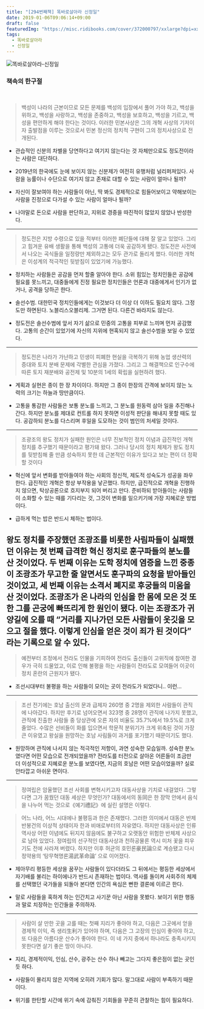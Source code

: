 ```yaml
---
title: "[294번째책] 똑바로살아라 신정일"
date: 2019-01-06T09:06:14+09:00
draft: false
featuredImg: "https://misc.ridibooks.com/cover/372000797/xxlarge?dpi=xxhdpi"
tags:
  - 똑바로살아라
  - 신정일
---
```


![똑바로살아라-신정일](https://misc.ridibooks.com/cover/372000797/xxlarge?dpi=xxhdpi)

### 책속의 한구절
  
> 백성이 나라의 근본이므로 모든 문제를 백성의 입장에서 풀어 가야 하고, 백성을 위하고, 백성을 사랑하고, 백성을 존중하고, 백성을 보호하고, 백성을 기르고, 백성을 편안하게 해야 한다는 것이다. 이러한 민본사상은 그의 개혁 사상의 기저이자 출발점을 이루는 것으로서 민본 정신의 정치적 구현이 그의 정치사상으로 전개된다.

* 관습적인 신분의 차별을 당연하다고 여기지 않는다는 것 자체만으로도 정도전이라는 사람은 대단하다.    

* 2019년의 한국에도 눈에 보이지 않는 신분제가 여전히 유행처럼 널리퍼져있다. 사람을 능률이나 수단으로 여기지 않고 존재로 대할 수 있는 사람이 얼마나 될까?

* 자신이 잘보여야 하는 사람들이 아닌, 딱 봐도 경제적으로 힘들어보이고 약해보이는 사람을 진정으로 다가설 수 있는 사람이 얼마나 될까?

* 나야말로 돈으로 사람을 판단하고, 지위로 경중을 따진적이 많았지 않았나 반성한다.

---
> 정도전은 지방 수령으로 있을 적부터 이러한 폐단들에 대해 잘 알고 있었다. 그리고 힘겨운 유배 생활을 통해 백성의 고통에 더욱 공감하게 됐다. 정도전은 사전에서 나오는 곡식들을 일정량만 제외하고는 모두 관가로 돌리게 했다. 이러한 개혁은 이성계의 적극적인 뒷받침이 있었기에 가능했다.

* 정치하는 사람들은 공감을 먼저 할줄 알아야 한다. 소위 힘있는 정치인들은 공감에 필요를 못느끼고, 대중들에게 진정 필요한 정치인들은 언론과 대중에게서 인기가 없거나, 공격을 당하곤 한다.

* 솔선수범. 대한민국 정치인들에게는 이것보다 더 이상 더 이하도 필요치 않다. 그정도만 하면된다. 노블리스오블리제. 그거면 된다. 다른건 바라지도 않는다.

* 정도전은 솔선수범에 앞서 자기 삶으로 민중의 고통을 피부로 느끼며 먼저 공감했다. 고통의 순간이 있었기에 자신의 지위에 현혹되지 않고 솔선수범을 보일 수 있었다.

---
> 정도전은 나라가 가난하고 민생이 피폐한 현실을 극복하기 위해 농업 생산력의 증대와 토지 분배 문제에 각별한 관심을 가졌다. 그리고 그 해결책으로 인구수에 따른 토지 재분배와 공전제 및 10분의 1세의 확립을 실현하려 했다.

* 계획과 실현은 종이 한 장 차이이다. 하지만 그 종이 한장의 간격에 보이지 않는 노력의 크기는 하늘과 땅만큼이다.

* 고통을 통감한 사람들은 보통 분노를 느끼고, 그 분노를 원동력 삼아 일을 추진해나간다. 하지만 분노를 제대로 컨트롤 하지 못하면 이성적 판단을 해내지 못할 때도 있다. 공감하되 분노를 다스리며 후일을 도모하는 것이 범인의 처세일 것이다.

---
> 조광조의 왕도 정치가 실패한 원인은 너무 진보적인 정치 이념과 급진적인 개혁 정치를 추구했기 때문이라고 평가돼 왔다. 그러나 당시의 정치 체제가 왕도 정치를 뒷받침해 줄 만큼 성숙하지 못한 데 근본적인 이유가 있다고 보는 편이 더 정확할 것이다

* 혁신에 앞서 변화를 받아들여야 하는 사회의 정신적, 제도적 성숙도가 성공을 좌우한다. 급진적인 개혁은 항상 부작용을 낳곤했다. 하지만, 급진적으로 개혁을 진행하지 않으면, 탁상공론으로 흐지부지 되어 버리고 만다. 준비하되 받아들이는 사람들이 소화할 수 있는 때를 기다리는 것, 그것이 변화를 일으키기에 가장 지혜로운 방법이다.

* 급하게 먹는 밥은 반드시 체하는 법이다.

왕도 정치를 주장했던 조광조를 비롯한 사림파들이 실패했던 이유는 첫 번째 급격한 혁신 정치로 훈구파들의 분노를 산 것이었다. 두 번째 이유는 도학 정치에 염증을 느낀 중종이 조광조가 무고한 줄 알면서도 훈구파의 요청을 받아들인 것이었고, 세 번째 이유는 소격서 폐지로 후궁들의 미움을 산 것이었다. 조광조가 온 나라의 인심을 한 몸에 모은 것 또한 그를 곤궁에 빠뜨리게 한 원인이 됐다. 이는 조광조가 귀양길에 오를 때 “거리를 지나가던 모든 사람들이 옷깃을 모으고 절을 했다. 이렇게 인심을 얻은 것이 죄가 된 것이다” 라는 기록으로 알 수 있다.
  
---
> 예전부터 조정에서 전라도 인물을 기피하여 전라도 출신들이 고위직에 참여한 경우가 극히 드물었고, 이로 인해 불평을 하는 사람들이 전라도로 모여들어 이곳이 정치 혼란의 근원지가 됐다.

* 조선시대부터 불평을 하는 사람들이 모이는 곳이 전라도가 되었다니.. 이런...

---
> 조선 전기에는 호남 출신의 문과 급제자 260명 중 2명을 제외한 사람들이 관직에 나아갔다. 하지만 후기로 넘어오면서 323명 중 28명이 관직에 나가지 못했고, 관직에 진출한 사람들 중 당상관에 오른 자의 비율도 35.7%에서 19.5%로 크게 줄었다. 수많은 선비들이 화를 입으면서 학문적 분위기가 크게 위축된 것이 가장 큰 이유였고 왕실을 원망하는 호남 사림들이 과거를 포기했기 때문이기도 했다.

* 원망하며 관직에 나서지 않는 적극적인 저항이, 과연 성숙한 모습일까. 성숙한 분노였다면 어떤 모습으로 전개되었을까? 전라도를 터전으로 살아온 어른들이 조금만 더 이성적으로 지혜로운 분노를 보였다면, 지금의 호남은 어떤 모습이었을까? 실로 안타깝고 아쉬운 면이다.

---
> 정여립은 암울했던 조선 사회를 변혁시키고자 대동사상을 기치로 내걸었다. 그렇다면 그가 꿈꿨던 대동 세상은 무엇인가? 대동에서의 동同은 한 장막 안에서 음식을 나누어 먹는 것으로《예기禮記》에 실린 설명은 이렇다.

> 어느 나라, 어느 시대에나 불평등과 한은 존재했다. 그러한 의미에서 대동은 반제 반봉건의 이상적 상태이자 한과 비애로부터의 자유였다. 하지만 대동사상은 인류 역사상 어떤 이념에도 뒤지지 않음에도 불구하고 오랫동안 위험한 반체제 사상으로 남아 있었다. 정여립의 선구적인 대동사상과 천하공물론 역시 미처 꽃을 피우기도 전에 사라져 버렸다. 하지만 이후 허균의 호민론豪民論으로 계승됐고 다시 정약용의 ‘탕무혁명론湯武革命論’ 으로 이어졌다.

* 제아무리 평등한 세상을 꿈꾸는 사람들이 있다더라도 그 뒤에서는 평등한 세상에서 자기배를 불리는 하이에나가 반드시 존재하는 법이다. 역사를 돌이켜 사회주의 체제를 선택했던 국가들을 되돌아 본다면 인간의 욕심은 뻔한 결론에 이르곤 한다.

* 말로 사람들을 혹하게 하는 인간치고 사기꾼 아닌 사람을 못봤다. 보이기 위한 행동과 말로 치장하는 인간들을 주의하자.

---
> 사람이 살 만한 곳을 고를 때는 첫째 지리가 좋아야 하고, 다음은 그곳에서 얻을 경제적 이익, 즉 생리生利가 있어야 하며, 다음은 그 고장의 인심이 좋아야 하고, 또 다음은 아름다운 산수가 좋아야 한다. 이 네 가지 중에서 하나라도 충족시키지 못한다면 살기 좋은 땅이 아니다.

* 지리, 경제적이익, 인심, 산수, 광주는 산수 하나 빼고는 그다지 좋은점이 없는 곳인듯 하다.

* 사람들이 몰리지 않은 지역에 오히려 기회가 많다. 말그대로 사람이 부족하기 때문이다.

* 위기를 한탄할 시간에 위기 속에 감춰진 기회들을 꾸준히 관찰하는 힘이 필요하다.
